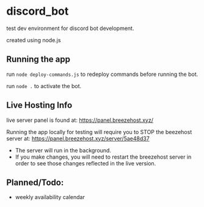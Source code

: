 # discord_bot
test dev environment for discord bot development.

created using node.js

## Running the app
run `node deploy-commands.js` to redeploy commands before running the bot.

run `node .` to activate the bot.

## Live Hosting Info
live server panel is found at:
https://panel.breezehost.xyz/

Running the app locally for testing will require you to STOP the beezehost server at:
https://panel.breezehost.xyz/server/5ae48d37

- The server will run in the background.
- If you make changes, you will need to restart the breezehost server in order to see those changes reflected in the live version.

## Planned/Todo:
 - weekly availability calendar
